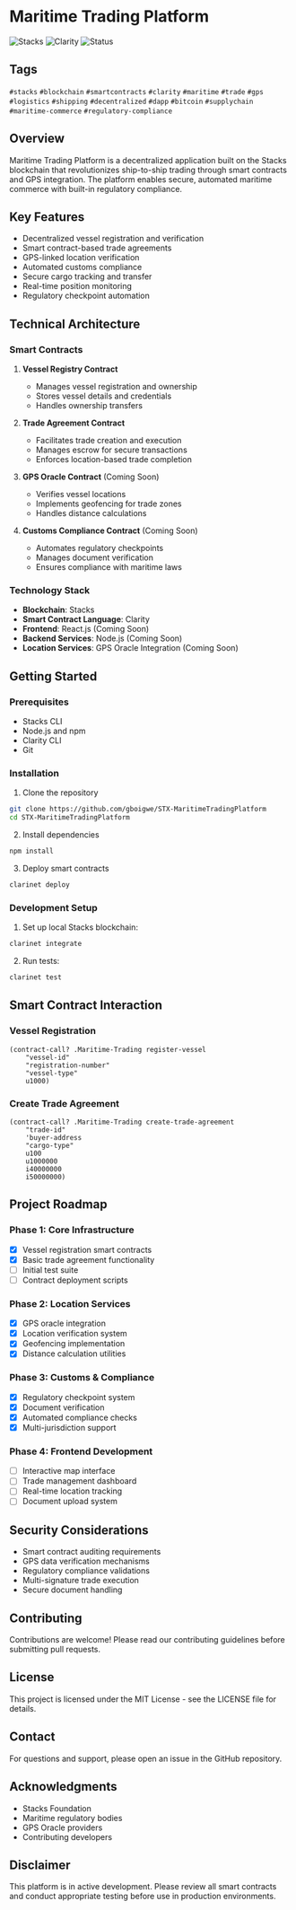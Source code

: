 # Maritime Trading Platform

![Stacks](https://img.shields.io/badge/Stacks-Blockchain-blue)
![Clarity](https://img.shields.io/badge/Clarity-Smart%20Contracts-brightgreen)
![Status](https://img.shields.io/badge/Status-In%20Development-yellow)

## Tags
`#stacks` `#blockchain` `#smartcontracts` `#clarity` `#maritime` `#trade` `#gps` `#logistics` `#shipping` `#decentralized` `#dapp` `#bitcoin` `#supplychain` `#maritime-commerce` `#regulatory-compliance`

## Overview
Maritime Trading Platform is a decentralized application built on the Stacks blockchain that revolutionizes ship-to-ship trading through smart contracts and GPS integration. The platform enables secure, automated maritime commerce with built-in regulatory compliance.

## Key Features
- Decentralized vessel registration and verification
- Smart contract-based trade agreements
- GPS-linked location verification
- Automated customs compliance
- Secure cargo tracking and transfer
- Real-time position monitoring
- Regulatory checkpoint automation

## Technical Architecture

### Smart Contracts
1. **Vessel Registry Contract**
   - Manages vessel registration and ownership
   - Stores vessel details and credentials
   - Handles ownership transfers

2. **Trade Agreement Contract**
   - Facilitates trade creation and execution
   - Manages escrow for secure transactions
   - Enforces location-based trade completion

3. **GPS Oracle Contract** (Coming Soon)
   - Verifies vessel locations
   - Implements geofencing for trade zones
   - Handles distance calculations

4. **Customs Compliance Contract** (Coming Soon)
   - Automates regulatory checkpoints
   - Manages document verification
   - Ensures compliance with maritime laws

### Technology Stack
- **Blockchain**: Stacks
- **Smart Contract Language**: Clarity
- **Frontend**: React.js (Coming Soon)
- **Backend Services**: Node.js (Coming Soon)
- **Location Services**: GPS Oracle Integration (Coming Soon)

## Getting Started

### Prerequisites
- Stacks CLI
- Node.js and npm
- Clarity CLI
- Git

### Installation
1. Clone the repository
```bash
git clone https://github.com/gboigwe/STX-MaritimeTradingPlatform
cd STX-MaritimeTradingPlatform
```

2. Install dependencies
```bash
npm install
```

3. Deploy smart contracts
```bash
clarinet deploy
```

### Development Setup
1. Set up local Stacks blockchain:
```bash
clarinet integrate
```

2. Run tests:
```bash
clarinet test
```

## Smart Contract Interaction

### Vessel Registration
```clarity
(contract-call? .Maritime-Trading register-vessel 
    "vessel-id" 
    "registration-number" 
    "vessel-type" 
    u1000)
```

### Create Trade Agreement
```clarity
(contract-call? .Maritime-Trading create-trade-agreement 
    "trade-id" 
    'buyer-address 
    "cargo-type" 
    u100 
    u1000000 
    i40000000 
    i50000000)
```

## Project Roadmap

### Phase 1: Core Infrastructure
- [x] Vessel registration smart contracts
- [x] Basic trade agreement functionality
- [ ] Initial test suite
- [ ] Contract deployment scripts

### Phase 2: Location Services
- [x] GPS oracle integration
- [x] Location verification system
- [x] Geofencing implementation
- [x] Distance calculation utilities

### Phase 3: Customs & Compliance
- [x] Regulatory checkpoint system
- [x] Document verification
- [x] Automated compliance checks
- [x] Multi-jurisdiction support

### Phase 4: Frontend Development
- [ ] Interactive map interface
- [ ] Trade management dashboard
- [ ] Real-time location tracking
- [ ] Document upload system

## Security Considerations
- Smart contract auditing requirements
- GPS data verification mechanisms
- Regulatory compliance validations
- Multi-signature trade execution
- Secure document handling

## Contributing
Contributions are welcome! Please read our contributing guidelines before submitting pull requests.

## License
This project is licensed under the MIT License - see the LICENSE file for details.

## Contact
For questions and support, please open an issue in the GitHub repository.

## Acknowledgments
- Stacks Foundation
- Maritime regulatory bodies
- GPS Oracle providers
- Contributing developers

## Disclaimer
This platform is in active development. Please review all smart contracts and conduct appropriate testing before use in production environments.
